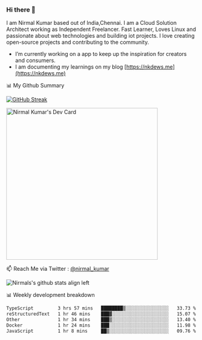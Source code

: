 ### Hi there 👋

 I am Nirmal Kumar based out of India,Chennai. I am a Cloud Solution Architect working as Independent Freelancer. Fast Learner, Loves Linux and passionate about web technologies and building iot projects. I love creating open-source projects and contributing to the community.

- I’m currently working on a app to keep up the inspiration for creators and consumers.
- I am documenting my learnings on my blog [https://nkdews.me](https://nkdews.me)


📊 My Github Summary

[![GitHub Streak](https://github-readme-streak-stats.herokuapp.com?user=nk-gears&theme=dark&hide_border=true&date_format=M%20j%5B%2C%20Y%5D)](https://git.io/streak-stats)

<a href="https://app.daily.dev/nirmal_kumar"><img src="https://api.daily.dev/devcards/a16cfcf02d384b16b41de71ce4d1d811.png?r=8ve" width="400" alt="Nirmal Kumar's Dev Card"/></a>

📫 Reach Me via  Twitter : [@nirmal_kumar](https://twitter.com/nirmal_kumar)

![Nirmals's github stats align left](https://github-readme-stats.vercel.app/api?username=nk-gears&show_icons=true)


📊 Weekly development breakdown

<!--START_SECTION:waka-->

```txt
TypeScript         3 hrs 57 mins   ████████▒░░░░░░░░░░░░░░░░   33.73 %
reStructuredText   1 hr 46 mins    ███▓░░░░░░░░░░░░░░░░░░░░░   15.07 %
Other              1 hr 34 mins    ███▒░░░░░░░░░░░░░░░░░░░░░   13.40 %
Docker             1 hr 24 mins    ███░░░░░░░░░░░░░░░░░░░░░░   11.98 %
JavaScript         1 hr 8 mins     ██▒░░░░░░░░░░░░░░░░░░░░░░   09.76 %
```

<!--END_SECTION:waka-->


